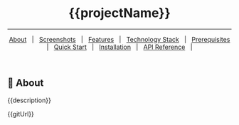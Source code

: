 <div align="center" id="top">

</div>

<h1 align="center">{{projectName}}</h1>

<hr>

<p align="center">
  <a href="#about">About</a> &#xa0; | &#xa0; 
  <a href="#screenshots">Screenshots</a> &#xa0; | &#xa0;
  <a href="#features">Features</a> &#xa0; | &#xa0;
  <a href="#tech">Technology Stack</a> &#xa0; | &#xa0;
  <a href="#prerequisites">Prerequisites</a> &#xa0; | &#xa0;
  <a href="#quick-start">Quick Start</a> &#xa0; | &#xa0;
  <a href="#installation">Installation</a> &#xa0; | &#xa0;
  <a href="#api">API Reference</a> &#xa0; | &#xa0;
</p>

<br>

## :dart: About

{{description}}

{{gitUrl}}
